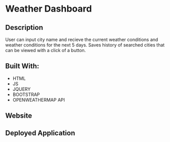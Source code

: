 # Weather Dashboard

## Description
User can input city name and recieve the current weather conditions and weather conditions for the next 5 days. Saves history of searched cities that can be viewed with a click of a button.

## Built With: 
* HTML
* JS
* JQUERY
* BOOTSTRAP
* OPENWEATHERMAP API

## Website


## Deployed Application




